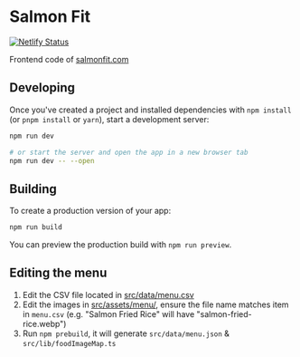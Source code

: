 # Salmon Fit
[![Netlify Status](https://api.netlify.com/api/v1/badges/599eecad-58fd-453f-9b21-130e4b9713f5/deploy-status)](https://app.netlify.com/sites/salmonfit/deploys)

Frontend code of [salmonfit.com](https://salmonfit.com)

## Developing

Once you've created a project and installed dependencies with `npm install` (or `pnpm install` or `yarn`), start a development server:

```bash
npm run dev

# or start the server and open the app in a new browser tab
npm run dev -- --open
```

## Building

To create a production version of your app:

```bash
npm run build
```

You can preview the production build with `npm run preview`.

## Editing the menu

1. Edit the CSV file located in [src/data/menu.csv](https://github.com/asendia/salmonfit/blob/main/src/data/menu.csv)
2. Edit the images in [src/assets/menu/](https://github.com/asendia/salmonfit/blob/main/src/assets/menu), ensure the file name matches item in `menu.csv` (e.g. "Salmon Fried Rice" will have "salmon-fried-rice.webp")
3. Run `npm prebuild`, it will generate `src/data/menu.json` & `src/lib/foodImageMap.ts`
